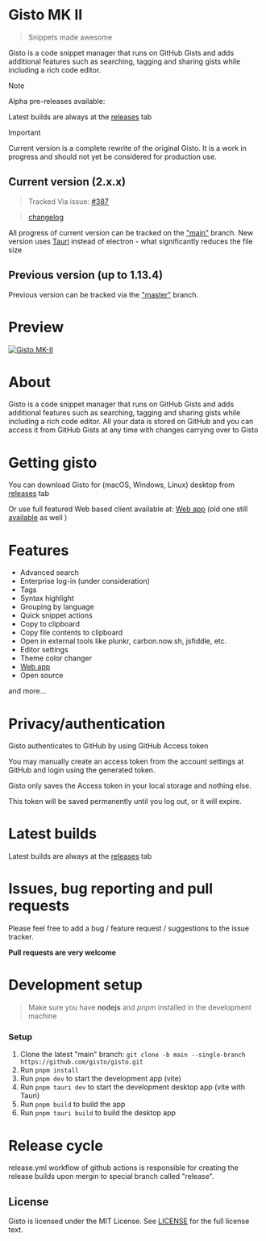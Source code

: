 # Gisto MK II

> Snippets made awesome

Gisto is a code snippet manager that runs on GitHub Gists and adds additional features such as searching, tagging and sharing gists while including a rich code editor.

> [!NOTE]
> Alpha pre-releases available:
>
> Latest builds are always at the [releases](https://github.com/Gisto/Gisto/releases) tab

> [!IMPORTANT]  
> Current version is a complete rewrite of the original Gisto. It is a work in progress and should not yet be considered for production use.

## Current version (2.x.x)

> Tracked Via issue: [#387](https://github.com/Gisto/Gisto/issues/387)

>[changelog](https://github.com/Gisto/Gisto/blob/main/CHANGELOG.md)

All progress of current version can be tracked on the ["main"](https://github.com/Gisto/Gisto/tree/main) branch.
New version uses [Tauri](https://v2.tauri.app/) instead of electron - what significantly reduces the file size

## Previous version (up to 1.13.4)

Previous version can be tracked via the ["master"](https://github.com/Gisto/Gisto/tree/master) branch.

# Preview

[![Gisto MK-II](https://img.youtube.com/vi/n5UnZ_Jp4N8/0.jpg)](https://www.youtube.com/watch?v=n5UnZ_Jp4N8 'Gisto MK-II')

# About

Gisto is a code snippet manager that runs on GitHub Gists and adds additional features such as searching, tagging and sharing gists while including a rich code editor. All your data is stored on GitHub and you can access it from GitHub Gists at any time with changes carrying over to Gisto

# Getting gisto

You can download Gisto for (macOS, Windows, Linux) desktop from [releases](https://github.com/Gisto/Gisto/releases) tab

Or use full featured Web based client available at: [Web app](https://gisto-web-app.netlify.app) (old one still [available](https://web-gistoapp.netlify.app) as well )

# Features

- Advanced search
- Enterprise log-in (under consideration)
- Tags
- Syntax highlight
- Grouping by language
- Quick snippet actions
- Copy to clipboard
- Copy file contents to clipboard
- Open in external tools like plunkr, carbon.now.sh, jsfiddle, etc.
- Editor settings
- Theme color changer
- [Web app](https://gisto-web-app.netlify.app)
- Open source

and more...

# Privacy/authentication

Gisto authenticates to GitHub by using GitHub Access token

You may manually create an access token from the account settings at GitHub and login using the generated token.

Gisto only saves the Access token in your local storage and nothing else.

This token will be saved permanently until you log out, or it will expire.

# Latest builds

Latest builds are always at the [releases](https://github.com/Gisto/Gisto/releases) tab

# Issues, bug reporting and pull requests

Please feel free to add a bug / feature request / suggestions to the issue tracker.

**Pull requests are very welcome**

# Development setup

> Make sure you have **nodejs** and _pnpm_ installed in the development machine

### Setup

1. Clone the latest "main" branch: `git clone -b main --single-branch https://github.com/gisto/gisto.git`
2. Run `pnpm install`
3. Run `pnpm dev` to start the development app (vite)
4. Run `pnpm tauri dev` to start the development desktop app (vite with Tauri)
5. Run `pnpm build` to build the app
6. Run `pnpm tauri build` to build the desktop app

# Release cycle

release.yml workflow of github actions is responsible for creating the release builds upon mergin to special branch called "release".

## License

Gisto is licensed under the MIT License. See [LICENSE](LICENSE) for the full license text.
